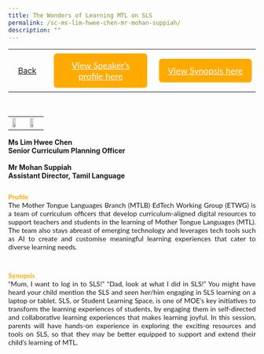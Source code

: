 ```yaml
---
title: The Wonders of Learning MTL on SLS
permalink: /sc-ms-lim-hwee-chen-mr-mohan-suppiah/
description: ""
---
```

<style>
  .video-container {
  position: relative;
  width: 100%;
  overflow: hidden;
  padding-top: 56.25%; 
}
.responsive-iframe {
  position: absolute;
  top: 0;
  left: 0;
  bottom: 0;
  right: 0;
  width: 100%;
  height: 100%;
  border: none;
}
.btntop {
    position: fixed;
    float: right;
    bottom: 20px;
    right: 80px;
    z-index: 99;
    boder: none;
    background-color: #3bb9ff;
    cursor: pointer;
    padding: 15px;
    boder-radius: 4px;
    color: #fff;
    font-weight: 600;
}
    .btn1,.btn2{
      font-size: 18px;
    font-family: Lato,sans-serif;
    background-color: #fa0;
    padding: 13px 13px;
    border-radius: 6px;
    text-align: center;
    display: block;
    margin-left: 8px;
  }
  @media only screen and (max-width: 600px){ 
  .btn1,.btn2{
   margin-left: -6px;
    padding: 1px 8px;
  }
  }
   .btn1:hover {
background-color: lightgrey;!important;
}
 .btn2:hover {
background-color: lightgrey;!important;
}
.content a {
margin-bottom:0rem;
text-decoration:none;
}
  img {
height:auto;
max-width:100%;
}
	
.tlimg img {
height:auto;
max-width:30%;
}
</style>


<table>
  <tbody><tr>   
        <td style="border: none;
  text-align: left;padding: 20px;">
<a href="/english-session">Back</a>
</td>
    <td style="border: none;
  text-align: left;padding: 8px;width: 43%;"> <a href="#C1" class="btn1" style="color:#fff;">View Speaker's profile here</a> </td>
    <td style="border: none;
  text-align: left;padding: 8px;width: 43%;">
      <a href="#C2" class="btn2" style="color:#fff;">  View Synopsis here</a>
    </td>
    </tr>
</tbody></table><br>

<table>
		<tbody><tr>
		<td>
		<img src="/images/EL/ms_lim hwee chen.png" style="width:60%"> 
		</td>
		<td>
		<img src="/images/EL/mr_mohan suppiah.png" style="width:60%">
		</td>
		</tr>
</tbody></table>


 <p> <strong>Ms Lim Hwee Chen<strong><br>
	 Senior Curriculum Planning Officer<br><br><strong>Mr Mohan Suppiah<strong>
	 <br>Assistant Director, Tamil Language </strong></strong></strong></strong></p><strong><strong><strong></strong></strong></strong>

 <h4 id="C1" style="padding-top:12px;margin:0px;color:#fa0;font-family:Lato,sans-serif;">Profile</h4>
<p style="margin:0px;font-family: Lato,sans-serif;text-align: justify">
The Mother Tongue Languages Branch (MTLB) EdTech Working Group (ETWG) is a team of curriculum officers that develop curriculum-aligned digital resources to support teachers and students in the learning of Mother Tongue Languages (MTL). The team also stays abreast of emerging technology and leverages tech tools such as AI to create and customise meaningful learning experiences that cater to diverse learning needs.
</p><br>
<h4 id="C2" style="padding-top:24px;margin:0px;color:#fa0;font-family:Lato,sans-serif;">Synopsis</h4> 
<p style="margin:0px;font-family: Lato,sans-serif;text-align: justify;">
“Mum, I want to log in to SLS!” “Dad, look at what I did in SLS!”
You might have heard your child mention the SLS and seen her/him engaging in SLS learning on a laptop or tablet.
SLS, or Student Learning Space, is one of MOE’s key initiatives to transform the learning experiences of students, by engaging them in self-directed and collaborative learning experiences that makes learning joyful. In this session, parents will have hands-on experience in exploring the exciting resources and tools on SLS, so that they may be better equipped to support and extend their child’s learning of MTL.</p>